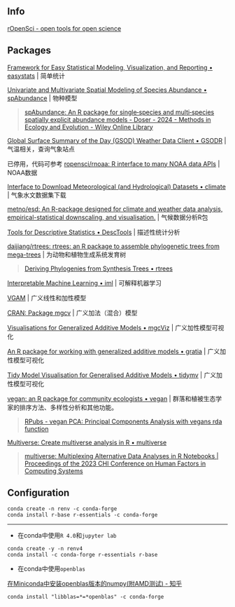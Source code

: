 
## Info

[rOpenSci - open tools for open science](https://ropensci.org/)

## Packages

[Framework for Easy Statistical Modeling, Visualization, and Reporting • easystats](https://easystats.github.io/easystats/) | 简单统计

[Univariate and Multivariate Spatial Modeling of Species Abundance • spAbundance](https://www.jeffdoser.com/files/spabundance-web/) | 物种模型

> [spAbundance: An R package for single‐species and multi‐species spatially explicit abundance models - Doser - 2024 - Methods in Ecology and Evolution - Wiley Online Library](https://besjournals.onlinelibrary.wiley.com/doi/full/10.1111/2041-210X.14332)

[Global Surface Summary of the Day (GSOD) Weather Data Client • GSODR](https://ropensci.github.io/GSODR/index.html) | 气温相关，查询气象站点

已停用，代码可参考 [ropensci/rnoaa: R interface to many NOAA data APIs](https://github.com/ropensci/rnoaa) | NOAA数据

[Interface to Download Meteorological (and Hydrological) Datasets • climate](https://bczernecki.github.io/climate/) | 气象水文数据集下载

[metno/esd: An R-package designed for climate and weather data analysis, empirical-statistical downscaling, and visualisation.](https://github.com/metno/esd) | 气候数据分析R包

[Tools for Descriptive Statistics • DescTools](https://andrisignorell.github.io/DescTools/) | 描述性统计分析

[daijiang/rtrees: rtrees: an R package to assemble phylogenetic trees from mega-trees](https://github.com/daijiang/rtrees) | 为动物和植物生成系统发育树

> [Deriving Phylogenies from Synthesis Trees • rtrees](https://daijiang.github.io/rtrees/)

[Interpretable Machine Learning • iml](https://giuseppec.github.io/iml/) | 可解释机器学习

[VGAM](https://www.stat.auckland.ac.nz/~yee/VGAM/) | 广义线性和加性模型

[CRAN: Package mgcv](https://cran.r-project.org/web/packages/mgcv/index.html) | 广义加法（混合）模型

[Visualisations for Generalized Additive Models • mgcViz](https://mfasiolo.github.io/mgcViz/index.html) | 广义加性模型可视化

[An R package for working with generalized additive models • gratia](https://gavinsimpson.github.io/gratia/index.html) | 广义加性模型可视化

[Tidy Model Visualisation for Generalised Additive Models • tidymv](https://stefanocoretta.github.io/tidymv/index.html) | 广义加性模型可视化

[vegan: an R package for community ecologists • vegan](https://vegandevs.github.io/vegan/index.html) | 群落和植被生态学家的排序方法、多样性分析和其他功能。

> [RPubs - vegan PCA: Principal Components Analysis with vegans rda function](https://rpubs.com/brouwern/veganpca)

[Multiverse: Create multiverse analysis in R • multiverse](https://mucollective.github.io/multiverse/)

> [multiverse: Multiplexing Alternative Data Analyses in R Notebooks | Proceedings of the 2023 CHI Conference on Human Factors in Computing Systems](https://dl.acm.org/doi/10.1145/3544548.3580726)

## Configuration

```shell
conda create -n renv -c conda-forge
conda install r-base r-essentials -c conda-forge
```

------

- 在conda中使用`R 4.0`和`jupyter lab`

```shell
conda create -y -n renv4
conda install -c conda-forge r-essentials r-base
```

- 在conda中使用`openblas`

[在Miniconda中安装openblas版本的numpy(附AMD测试) - 知乎](https://zhuanlan.zhihu.com/p/437405027)

```shell
conda install "libblas=*=*openblas" -c conda-forge
```
